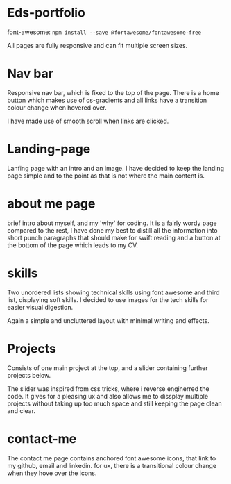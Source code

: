 # Eds-portfolio
font-awesome: ``` npm install --save @fortawesome/fontawesome-free ```

All pages are fully responsive and can fit multiple screen sizes. 

# Nav bar
Responsive nav bar, which is fixed to the top of the page. 
There is a home button which makes use of cs-gradients and all links have a transition colour change when hovered over. 

I have made use of smooth scroll when links are clicked.

# Landing-page 
Lanfing page with an intro and an image. I have decided to keep the landing page simple and to the point as that is not where the main content is. 

# about me page
brief intro about myself, and my 'why' for coding. It is a fairly wordy page compared to the rest, I have done my best to distill all the information into short punch paragraphs that should make for swift reading and a button at the bottom of the page which leads to my CV. 

# skills

Two unordered lists showing technical skills using font awesome and third list, displaying soft skills. 
I decided to use images for the tech skills for easier visual digestion. 

Again a simple and uncluttered layout with minimal writing and effects. 
# Projects 

Consists of one main project at the top, and a slider containing further projects below. 

The slider was inspired from css tricks, where i reverse enginerred the code. It gives for a pleasing ux and also allows me to dissplay multiple projects without taking up too much space and still keeping the page clean and clear. 

# contact-me 
The contact me page contains anchored font awesome icons, that link to my github, email and linkedin. 
for ux, there is a transitional colour change when they hove over the icons.  